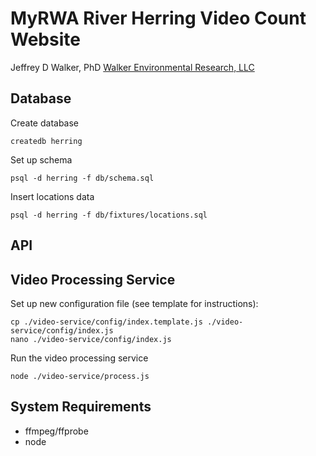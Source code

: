 MyRWA River Herring Video Count Website
=======================================

Jeffrey D Walker, PhD
[Walker Environmental Research, LLC](http://walkerenvres.com)

## Database

Create database

```
createdb herring
```

Set up schema

```
psql -d herring -f db/schema.sql
```

Insert locations data

```
psql -d herring -f db/fixtures/locations.sql
```

## API



## Video Processing Service

Set up new configuration file (see template for instructions):

```
cp ./video-service/config/index.template.js ./video-service/config/index.js
nano ./video-service/config/index.js
```

Run the video processing service

```
node ./video-service/process.js
```

## System Requirements

- ffmpeg/ffprobe
- node